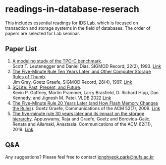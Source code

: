 # readings-in-database-reserach

This includes essential readings for [IDS Lab.](http://ids.hufs.ac.kr/) which is focused on transaction and storage systems in the field of databases.
The order of papers are selected for Lab seminar.

## Paper List
1. [A modeling study of the TPC-C benchmark](/Papers/paper1.pdf).   
   Scott T. Leutenegger and Daniel Dias. SIGMOD Record, 22(2), 1993. [Link](https://dl.acm.org/doi/10.1145/170036.170042)
2. [The Five-Minute Rule Ten Years Later, and Other Computer Storage Rules of Thumb](Papers/paper2.pdf).   
   Jim Gray, Goetz Graefe, SIGMOD Record, 26(4), 1997. [Link](https://dl.acm.org/doi/10.1145/271074.271094)
3. [SQLite: Past, Present, and Future](Papers/paper3.pdf).   
   Kevin P. Gaffney, Martin Prammer, Larry Brasfield, D. Richard Hipp, Dan Kennedy, and Jignesh M. Patel. VLDB 2022 [Link](https://www.vldb.org/pvldb/vol15/p3535-gaffney.pdf)
4. [The Five-Minute Rule 20 Years Later (and How Flash Memory Changes the Rules)](Papers/paper4.pdf). 
   Goetz Graefe, Communications of the ACM 52(7), 2009. [Link](https://dl.acm.org/doi/10.1145/1538788.1538805)
5. [The five-minute rule 30 years later and its impact on the storage hierarchy](Papers/paper5.pdf).
   Appuswamy, Raja and Graefe, Goetz and Borovica-Gajic, Renata and Ailamaki, Anastasia.
   Communications of the ACM 62(11), 2019. [Link](https://doi.org/10.1145/3318163)

## Q&A
Any suggestions? Please feel free to contact jonghyeok.park@hufs.ac.kr
